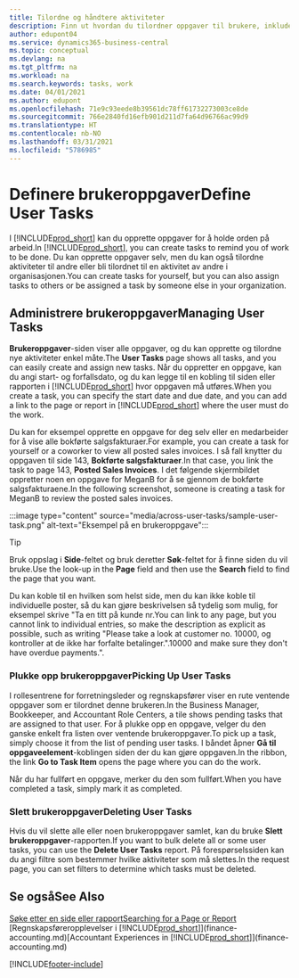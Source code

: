 ```yaml
---
title: Tilordne og håndtere aktiviteter
description: Finn ut hvordan du tilordner oppgaver til brukere, inkludert regnskapsføreren, i Business Central, og hvordan du henter og fullfører oppgaver.
author: edupont04
ms.service: dynamics365-business-central
ms.topic: conceptual
ms.devlang: na
ms.tgt_pltfrm: na
ms.workload: na
ms.search.keywords: tasks, work
ms.date: 04/01/2021
ms.author: edupont
ms.openlocfilehash: 71e9c93eede8b39561dc78ff61732273003ce8de
ms.sourcegitcommit: 766e2840fd16efb901d211d7fa64d96766ac99d9
ms.translationtype: HT
ms.contentlocale: nb-NO
ms.lasthandoff: 03/31/2021
ms.locfileid: "5786985"
---
```

# <a name="define-user-tasks"></a><span data-ttu-id="09c11-103">Definere brukeroppgaver</span><span class="sxs-lookup"><span data-stu-id="09c11-103">Define User Tasks</span></span>

<span data-ttu-id="09c11-104">I [!INCLUDE[prod_short](includes/prod_short.md)] kan du opprette oppgaver for å holde orden på arbeid.</span><span class="sxs-lookup"><span data-stu-id="09c11-104">In [!INCLUDE[prod_short](includes/prod_short.md)], you can create tasks to remind you of work to be done.</span></span> <span data-ttu-id="09c11-105">Du kan opprette oppgaver selv, men du kan også tilordne aktiviteter til andre eller bli tilordnet til en aktivitet av andre i organisasjonen.</span><span class="sxs-lookup"><span data-stu-id="09c11-105">You can create tasks for yourself, but you can also assign tasks to others or be assigned a task by someone else in your organization.</span></span>  

## <a name="managing-user-tasks"></a><span data-ttu-id="09c11-106">Administrere brukeroppgaver</span><span class="sxs-lookup"><span data-stu-id="09c11-106">Managing User Tasks</span></span>

<span data-ttu-id="09c11-107">**Brukeroppgaver**-siden viser alle oppgaver, og du kan opprette og tilordne nye aktiviteter enkel måte.</span><span class="sxs-lookup"><span data-stu-id="09c11-107">The **User Tasks** page shows all tasks, and you can easily create and assign new tasks.</span></span> <span data-ttu-id="09c11-108">Når du oppretter en oppgave, kan du angi start- og forfallsdato, og du kan legge til en kobling til siden eller rapporten i [!INCLUDE[prod_short](includes/prod_short.md)] hvor oppgaven må utføres.</span><span class="sxs-lookup"><span data-stu-id="09c11-108">When you create a task, you can specify the start date and due date, and you can add a link to the page or report in [!INCLUDE[prod_short](includes/prod_short.md)] where the user must do the work.</span></span>  

<span data-ttu-id="09c11-109">Du kan for eksempel opprette en oppgave for deg selv eller en medarbeider for å vise alle bokførte salgsfakturaer.</span><span class="sxs-lookup"><span data-stu-id="09c11-109">For example, you can create a task for yourself or a coworker to view all posted sales invoices.</span></span> <span data-ttu-id="09c11-110">I så fall knytter du oppgaven til side 143, **Bokførte salgsfakturaer**.</span><span class="sxs-lookup"><span data-stu-id="09c11-110">In that case, you link the task to page 143, **Posted Sales Invoices**.</span></span> <span data-ttu-id="09c11-111">I det følgende skjermbildet oppretter noen en oppgave for MeganB for å se gjennom de bokførte salgsfakturaene.</span><span class="sxs-lookup"><span data-stu-id="09c11-111">In the following screenshot, someone is creating a task for MeganB to review the posted sales invoices.</span></span>  

:::image type="content" source="media/across-user-tasks/sample-user-task.png" alt-text="Eksempel på en brukeroppgave":::

> [!TIP]  
> <span data-ttu-id="09c11-113">Bruk oppslag i **Side**-feltet og bruk deretter **Søk**-feltet for å finne siden du vil bruke.</span><span class="sxs-lookup"><span data-stu-id="09c11-113">Use the look-up in the **Page** field and then use the **Search** field to find the page that you want.</span></span>  
>
> <span data-ttu-id="09c11-114">Du kan koble til en hvilken som helst side, men du kan ikke koble til individuelle poster, så du kan gjøre beskrivelsen så tydelig som mulig, for eksempel skrive "Ta en titt på kunde nr.</span><span class="sxs-lookup"><span data-stu-id="09c11-114">You can link to any page, but you cannot link to individual entries, so make the description as explicit as possible, such as writing "Please take a look at customer no.</span></span> <span data-ttu-id="09c11-115">10000, og kontroller at de ikke har forfalte betalinger.".</span><span class="sxs-lookup"><span data-stu-id="09c11-115">10000 and make sure they don't have overdue payments.".</span></span>

### <a name="picking-up-user-tasks"></a><span data-ttu-id="09c11-116">Plukke opp brukeroppgaver</span><span class="sxs-lookup"><span data-stu-id="09c11-116">Picking Up User Tasks</span></span>

<span data-ttu-id="09c11-117">I rollesentrene for forretningsleder og regnskapsfører viser en rute ventende oppgaver som er tilordnet denne brukeren.</span><span class="sxs-lookup"><span data-stu-id="09c11-117">In the Business Manager, Bookkeeper, and Accountant Role Centers, a tile shows pending tasks that are assigned to that user.</span></span> <span data-ttu-id="09c11-118">For å plukke opp en oppgave, velger du den ganske enkelt fra listen over ventende brukeroppgaver.</span><span class="sxs-lookup"><span data-stu-id="09c11-118">To pick up a task, simply choose it from the list of pending user tasks.</span></span> <span data-ttu-id="09c11-119">I båndet åpner **Gå til oppgaveelement**-koblingen siden der du kan gjøre oppgaven.</span><span class="sxs-lookup"><span data-stu-id="09c11-119">In the ribbon, the link **Go to Task Item** opens the page where you can do the work.</span></span>  

<span data-ttu-id="09c11-120">Når du har fullført en oppgave, merker du den som fullført.</span><span class="sxs-lookup"><span data-stu-id="09c11-120">When you have completed a task, simply mark it as completed.</span></span>  

### <a name="deleting-user-tasks"></a><span data-ttu-id="09c11-121">Slett brukeroppgaver</span><span class="sxs-lookup"><span data-stu-id="09c11-121">Deleting User Tasks</span></span>

<span data-ttu-id="09c11-122">Hvis du vil slette alle eller noen brukeroppgaver samlet, kan du bruke **Slett brukeroppgaver**-rapporten.</span><span class="sxs-lookup"><span data-stu-id="09c11-122">If you want to bulk delete all or some user tasks, you can use the **Delete User Tasks** report.</span></span> <span data-ttu-id="09c11-123">På forespørselssiden kan du angi filtre som bestemmer hvilke aktiviteter som må slettes.</span><span class="sxs-lookup"><span data-stu-id="09c11-123">In the request page, you can set filters to determine which tasks must be deleted.</span></span>  

## <a name="see-also"></a><span data-ttu-id="09c11-124">Se også</span><span class="sxs-lookup"><span data-stu-id="09c11-124">See Also</span></span>

[<span data-ttu-id="09c11-125">Søke etter en side eller rapport</span><span class="sxs-lookup"><span data-stu-id="09c11-125">Searching for a Page or Report</span></span>](ui-search.md)  
<span data-ttu-id="09c11-126">[Regnskapsføreropplevelser i [!INCLUDE[prod_short](includes/prod_short.md)]](finance-accounting.md)</span><span class="sxs-lookup"><span data-stu-id="09c11-126">[Accountant Experiences in [!INCLUDE[prod_short](includes/prod_short.md)]](finance-accounting.md)</span></span>  


[!INCLUDE[footer-include](includes/footer-banner.md)]